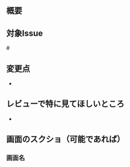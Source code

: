 ## 概要
<!-- 何を実装したか超簡潔に -->

## 対象Issue
<!-- 複数ある場合は全て -->
\#

## 変更点
- 

## レビューで特に見てほしいところ
- 

## 画面のスクショ（可能であれば）
### 画面名
